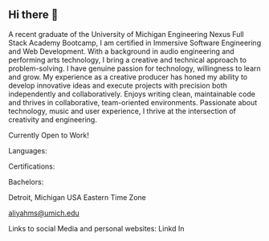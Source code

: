 ## Hi there 👋

<!--
**aliyahms/aliyahms** is a ✨ _special_ ✨ repository because its `README.md` (this file) appears on your GitHub profile.

Here are some ideas to get you started:

- 🔭 I’m currently working on ...
- 🌱 I’m currently learning ...
- 👯 I’m looking to collaborate on ...
- 🤔 I’m looking for help with ...
- 💬 Ask me about ...
- 📫 How to reach me: ...
- 😄 Pronouns: ...
- ⚡ Fun fact: ...
-->
A recent graduate of the University of Michigan Engineering Nexus Full Stack Academy Bootcamp, I am certified in Immersive Software Engineering and Web Development. With a background in audio engineering and performing arts technology, I bring a creative and technical approach to problem-solving. I have genuine passion for technology, willingness to learn and grow. My experience as a creative producer has honed my ability to develop innovative ideas and execute projects with precision both independently and collaboratively. Enjoys writing clean, maintainable code and thrives in collaborative, team-oriented environments. Passionate about technology, music and user experience, I thrive at the intersection of creativity and engineering.

Currently Open to Work!

Languages:

Certifications:

Bachelors:

Detroit, Michigan USA
Eastern Time Zone

aliyahms@umich.edu

Links to social Media and personal websites:
Linkd In
